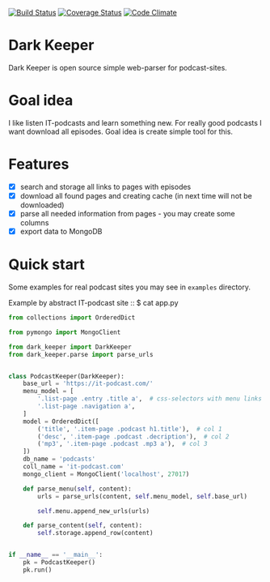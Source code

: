 [![Build Status](https://travis-ci.org/itcrab/dark-keeper.svg?branch=master)](https://travis-ci.org/itcrab/dark-keeper)
[![Coverage Status](https://coveralls.io/repos/github/itcrab/dark-keeper/badge.svg?branch=master)](https://coveralls.io/github/itcrab/dark-keeper?branch=master)
[![Code Climate](https://codeclimate.com/github/itcrab/dark-keeper/badges/gpa.svg)](https://codeclimate.com/github/itcrab/dark-keeper)

# Dark Keeper
Dark Keeper is open source simple web-parser for podcast-sites.

# Goal idea
I like listen IT-podcasts and learn something new.
For really good podcasts I want download all episodes.
Goal idea is create simple tool for this.

# Features
- [x] search and storage all links to pages with episodes
- [x] download all found pages and creating cache (in next time will not be downloaded)
- [x] parse all needed information from pages - you may create some columns
- [x] export data to MongoDB

# Quick start
Some examples for real podcast sites you may see in `examples` directory.

Example by abstract IT-podcast site :: $ cat app.py
```python
from collections import OrderedDict

from pymongo import MongoClient

from dark_keeper import DarkKeeper
from dark_keeper.parse import parse_urls


class PodcastKeeper(DarkKeeper):
    base_url = 'https://it-podcast.com/'
    menu_model = [
        '.list-page .entry .title a',  # css-selectors with menu links
        '.list-page .navigation a',
    ]
    model = OrderedDict([
        ('title', '.item-page .podcast h1.title'),  # col 1
        ('desc', '.item-page .podcast .decription'),  # col 2
        ('mp3', '.item-page .podcast .mp3 a'),  # col 3
    ])
    db_name = 'podcasts'
    coll_name = 'it-podcast.com'
    mongo_client = MongoClient('localhost', 27017)

    def parse_menu(self, content):
        urls = parse_urls(content, self.menu_model, self.base_url)

        self.menu.append_new_urls(urls)

    def parse_content(self, content):
        self.storage.append_row(content)


if __name__ == '__main__':
    pk = PodcastKeeper()
    pk.run()
```
